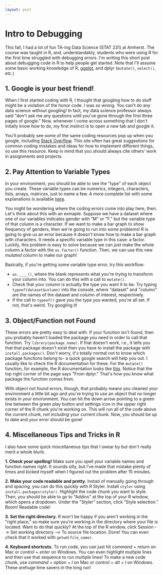 ```yaml
---
layout: post
---
```


# Intro to Debugging

This fall, I had a lot of fun TA-ing Data Science (STAT 231) at Amherst. The course was taught in R, and, understandably, students who were using R for the first time struggled with debugging errors. I'm writing this short post about debugging code in R to help people get started. Note that I'll assume some basic working knowledge of R, [ggplot](https://ggplot2.tidyverse.org/reference/ggplot.html), and dplyr (`mutate()`, `select()`, etc.) 

## 1. Google is your best friend!

When I first started coding with R, I thought that googling how to do stuff might be a violation of the honor code. I was *so* wrong. You can't do any data science without googling! In fact, my data science professor always said "don't ask me any questions until you've gone through the first three pages of google." Now, whenever I come across something that I don't initally know how to do, my first instinct is to open a new tab and google it. 

You'll probably see some of the same coding resources pop up when you google, including [Stack Overflow](https://stackoverflow.com/). This site often has great suggestions for common coding mistakes and ideas for how to implement different things, so use this resource. Keep in mind that you should always cite others' work in assignments and projects. 

## 2. Pay Attention to Variable Types

In your environment, you should be able to see the "type" of each object you create. These variable types can be numerics, integers, characters, lists, arrays, matrices, just to name a few. A more complete list with some explanations is available [here](https://www.tutorialspoint.com/r/r_data_types.htm). 

You might be wondering where the coding errors come into play here, then. Let's think about this with an exmaple. Suppose we have a dataset where one of our variables indicates gender with "M" or "F," but the variable type of that column is a character. If we want to make a bar graph to show frequency of genders, then we're going to run into some problems! R is going to give us an error because it doesn't know how to make a bar graph with characters. It needs a specific variable type in this case: a factor. Luckily, this problem is easy to solve because we can just make the whole column a factor with the `as.factor()` function. Then, we can use this new *mutated* column to make our graph!

Basically, if you're getting some variable type error, try this workflow:
- `as.____()`, where the blank represents what you're trying to transform your column into. You can do this with a call to `mutate()`. 
- Check that your column is actually the type you want it to be. Try typing `typeof(dataset$column)` into the console, where "dataset" and "column" are the names of the dataset and column of interest, respectively.
- If the call to `typeof()` gave you the type you wanted, you're all set. If not, that's weird. Try googling it! 

## 3. Object/Function not Found

These errors are pretty easy to deal with. If your function isn't found, then you probably haven't loaded the package you need in order to call that function. Try `library(package_name)`. If that doesn't work, i.e., it tells you that that package doesn't exist then you have to install the package with `install.packages()`. Don't worry, it's totally normal not to know which package functions belong to- a quick google search will help you out. I usually like to check the R documentation for these. For the `mutate()` function, for example, the R documentation looks like [this](https://www.rdocumentation.org/packages/dplyr/versions/0.5.0/topics/mutate). Notice that the top right corner of the page says "From dplyr." That's how you know what package the function comes from.

With object not found errors, though, that probably means you cleaned your environment a little bit ago and you're trying to use an object that no longer exists in your environment. You can hit the down arrow pointing to a green line between the green play button and settings icon in the upper right corner of the R chunk you're working on. This will run all of the code above the current chunk, *not including* your current chunk. Now, you should be up to date and your error should be gone!

## 4. Miscellaneous Tips and Tricks in R

I also have some quick miscellaneous tips that I swear by but don't really merit a whole blurb.

**1. Check your spelling!** Make sure you spell your variable names and function names right. It sounds silly, but I've made that mistake plenty of times and kicked myself when I figured out the problem after 15 minutes.

**2. Make your code readable and pretty.** Instad of manually going through and spacing, you can do this quickly with R Styler. Install `styler` using `install.packages(styler)`. Highlight the code chunk you want to style. Then, you should be able to go to "Addins" at the top of your R window, which opens a dropdown. Under the "Styler" section, click "Style selection." Boom! Readable code!

**3. Set the right directory.** R won't be happy if you aren't working in the "right place," so make sure you're working in the directory where your file is located. Want to do that quickly? At the top of the R window, click Session --> Set working directory --> To source file location. Done! You can even check that it worked with `getwd(file_name)`.

**4. Keyboard shortcuts.** To run code, you can just hit *command* + *return* on Mac or *control* + *enter* on Windows. You can even highlight multiple lines and then use that sequence to run multiple lines! To make a new code chunk, use *command* + *option* + *I* on Mac or *control* + *alt* + *I* on Windows. These arehuge time savers in the long run!
